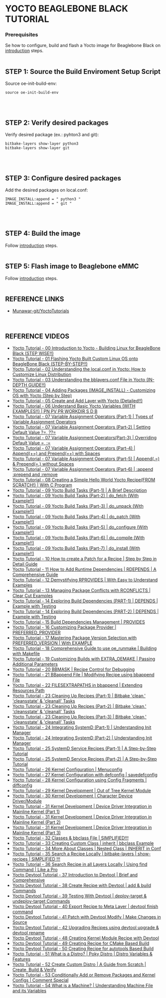 # YOCTO BEAGLEBONE BLACK TUTORIAL

<!---------------------------------------------------------------->
### Prerequisites

Se how to configure, build and flash a Yocto image for Beaglebone Black on [introduction](../01_introduction/README.md) steps.
<br>
<br>

<!---------------------------------------------------------------->
## STEP 1: Source the Build Enviroment Setup Script
Source oe-init-build-env:
```
source oe-init-build-env
```
<br>
<br>

<!---------------------------------------------------------------->
## STEP 2: Verify desired packages
Verify desired package (ex.: pyhton3 and git):
```
bitbake-layers show-layer python3
bitbake-layers show-layer git
```
<br>
<br>

<!---------------------------------------------------------------->
## STEP 3: Configure desired packages
Add the desired packages on local.conf:
```
IMAGE_INSTALL:append = " python3 "
IMAGE_INSTALL:append = " git "
```
<br>
<br>

<!---------------------------------------------------------------->
## STEP 4: Build the image
Follow [introduction](../01_introduction/README.md) steps.
<br>
<br>

<!---------------------------------------------------------------->
## STEP 5: Flash image to Beaglebone eMMC
Follow [introduction](../01_introduction/README.md) steps.
<br>
<br>

<!---------------------------------------------------------------->
## REFERENCE LINKS
- [Munawar-git/YoctoTutorials](https://github.com/Munawar-git/YoctoTutorials)

<br>

<!---------------------------------------------------------------->
## REFERENCE VIDEOS
- [Yocto Tutorial - 00 Introduction to Yocto - Building Linux for BeagleBone Black (STEP WISE!!)](https://www.youtube.com/watch?v=5fj05BWryhM)
- [Yocto Tutorial - 01 Flashing Yocto Built Custom Linux OS onto BeagleBone Black (STEP-BY-STEP!!)](https://www.youtube.com/watch?v=S3NG7ch3Xgw)
- [Yocto Tutorial - 02 Understanding the local.conf in Yocto: How to Customize Linux Distribution](https://www.youtube.com/watch?v=CQw02-PMNrA)
- [Yocto Tutorial - 03 Understanding the bblayers.conf File in Yocto (IN-DEPTH GUIDE!!)](https://www.youtube.com/watch?v=GyLRWAe-b7k)
- [Yocto Tutorial - 04 Adding Packages (IMAGE_INSTALL) - Customizing OS with Yocto (Step by Step)](https://www.youtube.com/watch?v=naszh2WoHAM)
- [Yocto Tutorial - 05 Create and Add Layer with Yocto (Detailed!!)](https://www.youtube.com/watch?v=-atEGK1DzIQ)
- [Yocto Tutorial - 06 Understand Basic Yocto Variables (WITH EXAMPLES!!) | PN PV PR WORKDIR S D B](https://www.youtube.com/watch?v=g3Xfckd-mE8)
- [Yocto Tutorial - 07 Variable Assignment Operators (Part-1) | Types of Variable Assignment Operators](https://www.youtube.com/watch?v=kCl6D5WwBXQ)
- [Yocto Tutorial - 07 Variable Assignment Operators (Part-2) | Setting Default Value ?=, ??=](https://www.youtube.com/watch?v=KsU11k5lEX0)
- [Yocto Tutorial - 07 Variable Assignment Operators(Part-3) | Overriding Default Value =, :=](https://www.youtube.com/watch?v=axyktiRLXgs)
- [Yocto Tutorial - 07 Variable Assignment Operators (Part-4) | Append(+=) and Prepend(=+) with Spaces](https://www.youtube.com/watch?v=G4qoy1me7fY)
- [Yocto Tutorial - 07 Variable Assignment Operators (Part-5) | Append(.=) & Prepend(=.) without Spaces](https://www.youtube.com/watch?v=hP2zG6icS1Y)
- [Yocto Tutorial - 07 Variable Assignment Operators (Part-6) | :append :prepend and :remove](https://www.youtube.com/watch?v=U4QRXAO4AfA)
- [Yocto Tutorial - 08 Creating a Simple Hello World Yocto Recipe(FROM SCRATCH!) | With C Program](https://www.youtube.com/watch?v=YSITCPhk_qU)
- [Yocto Tutorial - 09 Yocto Build Tasks (Part-1) | A Brief Description](https://www.youtube.com/watch?v=a6dB7Z2HlNM)
- [Yocto Tutorial - 09 Yocto Build Tasks (Part-2) | do_fetch (With Example!!)](https://www.youtube.com/watch?v=ZIJACtKHN84)
- [Yocto Tutorial - 09 Yocto Build Tasks (Part-3) | do_unpack (With Example!!)](https://www.youtube.com/watch?v=1KpKzFY9rw0)
- [Yocto Tutorial - 09 Yocto Build Tasks (Part-4) | do_patch (With Example!!)](https://www.youtube.com/watch?v=H3LVO1zRpBA)
- [Yocto Tutorial - 09 Yocto Build Tasks (Part-5) | do_configure (With Example!!)](https://www.youtube.com/watch?v=YuB_bxjFePs)
- [Yocto Tutorial - 09 Yocto Build Tasks (Part-6) | do_compile (With Example!!)](https://www.youtube.com/watch?v=RtAAO6uZ59k)
- [Yocto Tutorial - 09 Yocto Build Tasks (Part-7) | do_install (With Example!!)](https://www.youtube.com/watch?v=ZKIcylBUNw8)
- [Yocto Tutorial - 10 How to create a Patch for a Recipe | Step by Step in Detail Guide](https://www.youtube.com/watch?v=jeMzB8N-wR0)
- [Yocto Tutorial - 11 How to Add Runtime Dependencies | RDEPENDS | A Comprehensive Guide](https://www.youtube.com/watch?v=x4CgMt7VqNo)
- [Yocto Tutorial - 12 Demystifying RPROVIDES | With Easy to Understand Examples](https://www.youtube.com/watch?v=H4aRXJq5yK4)
- [Yocto Tutorial - 13 Managing Package Conflicts with RCONFLICTS | Clear Cut Examples](https://www.youtube.com/watch?v=PT51np3hxzs)
- [Yocto Tutorial - 14 Exploring Build Dependencies (PART-1) | DEPENDS | Example with Testing](https://www.youtube.com/watch?v=mF-VpN6Rc88)
- [Yocto Tutorial - 14 Exploring Build Dependencies (PART-2) | DEPENDS | Example with Testing](https://www.youtube.com/watch?v=ycbQYm1s37s)
- [Yocto Tutorial - 15 Build Dependencies Management | PROVIDES](https://www.youtube.com/watch?v=qT3IuaRfjCg)
- [Yocto Tutorial - 16 Customizing Package Provider | PREFERRED_PROVIDER](https://www.youtube.com/watch?v=JGOtX6ZAwak)
- [Yocto Tutorial - 17 Mastering Package Version Selection with PREFERRED_VERSION | With EXAMPLE](https://www.youtube.com/watch?v=jI2f3lCD4WE)
- [Yocto Tutorial - 18 Comprehensive Guide to use oe_runmake | Building with Makefile](https://www.youtube.com/watch?v=_7nQHSvqtbI)
- [Yocto Tutorial - 19 Customizing Builds with EXTRA_OEMAKE | Passing Additional Parameters](https://www.youtube.com/watch?v=it1aYiWmTHQ)
- [Yocto Tutorial - 20 BBMASK | Recipe Control for Debugging](https://www.youtube.com/watch?v=K4GY8C3SMf4)
- [Yocto Tutorial - 21 BBappend File | Modifying Recipe using bbappend File](https://www.youtube.com/watch?v=IxXSABanxEQ)
- [Yocto Tutorial - 22 FILESEXTRAPATHS in bbappend | Extending Resources Path](https://www.youtube.com/watch?v=thOvmzsVbrA)
- [Yocto Tutorial - 23 Cleaning Up Recipes (Part-1) | Bitbake 'clean,' 'cleansstate' & 'cleanall' Tasks](https://www.youtube.com/watch?v=lfORqtu8pJg)
- [Yocto Tutorial - 23 Cleaning Up Recipes (Part-2) | Bitbake 'clean,' 'cleansstate' & 'cleanall' Tasks](https://www.youtube.com/watch?v=0D35Ophz-v4)
- [Yocto Tutorial - 23 Cleaning Up Recipes (Part-3) | Bitbake 'clean,' 'cleansstate' & 'cleanall' Tasks](https://www.youtube.com/watch?v=52_rmFnr0Vo)
- [Yocto Tutorial - 24 Integrating SystemD (Part-1) | Understanding Init Manager](https://www.youtube.com/watch?v=_M1EjgY2S0Q)
- [Yocto Tutorial - 24 Integrating SystemD (Part-2) | Understanding Init Manager](https://www.youtube.com/watch?v=5iFZZK4l6mM)
- [Yocto Tutorial - 25 SystemD Service Recipes (Part-1) | A Step-by-Step Tutorial](https://www.youtube.com/watch?v=nSeaZ1khchA)
- [Yocto Tutorial - 25 SystemD Service Recipes (Part-2) | A Step-by-Step Tutorial](https://www.youtube.com/watch?v=TXfTY2rfl0Q)
- [Yocto Tutorial - 26 Kernel Configuration | Menuconfig](https://www.youtube.com/watch?v=Q0dWV9jWwkM)
- [Yocto Tutorial - 27 Kernel Configuration with defconfig | savedefconfig](https://www.youtube.com/watch?v=5BmEig-D2lA)
- [Yocto Tutorial - 28 Kernel Configuration using Config Fragments | diffconfig](https://www.youtube.com/watch?v=uErrAUtxgt4)
- [Yocto Tutorial - 29 Kernel Development | Out of Tree Kernel Module](https://www.youtube.com/watch?v=aLL3cUDoz10)
- [Yocto Tutorial - 30 Kernel Development | Character Device Driver/Module](https://www.youtube.com/watch?v=gdHBmgsux1E)
- [Yocto Tutorial - 31 Kernel Development | Device Driver Integration in Mainline Kernel (Part 1)](https://www.youtube.com/watch?v=0BaNjmVsXNY)
- [Yocto Tutorial - 31 Kernel Development | Device Driver Integration in Mainline Kernel (Part 2)](https://www.youtube.com/watch?v=IavTmJY5atg)
- [Yocto Tutorial - 31 Kernel Development | Device Driver Integration in Mainline Kernel (Part 3)](https://www.youtube.com/watch?v=VFRrbMVboyE)
- [Yocto Tutorial - 32 Classes & bbclass File | SIMPLIFIED!!!](https://www.youtube.com/watch?v=oAfWQTqAe8g)
- [Yocto Tutorial - 33 Creating Custom Class | inherit | bbclass Example](https://www.youtube.com/watch?v=XTqKMRkLlyU)
- [Yocto Tutorial - 34 More About Classes | Nested Class | INHERIT in Conf](https://www.youtube.com/watch?v=6NLuUIMDzeI)
- [Yocto Tutorial - 35 Search a Recipe Locally | bitbake-layers | show-recipes | SIMPLIFIED !!!](https://www.youtube.com/watch?v=jLjsNr8-E9c)
- [Yocto Tutorial - 36 Search Recipe in all Layers Locally | Using find Command | Like a Pro](https://www.youtube.com/watch?v=2PD8fpqgbXc)
- [Yocto Devtool Tutorial - 37 Introduction to Devtool | Brief and Comprehensive](https://www.youtube.com/watch?v=HfbwRfurNfM)
- [Yocto Devtool Tutorial - 38 Create Recipe with Devtool | add & build Commands](https://www.youtube.com/watch?v=Apfwyf_yEzI)
- [Yocto Devtool Tutorial - 39 Testing With Devtool | deploy-target & undeploy-target Commands](https://www.youtube.com/watch?v=S5cX9op1pYk)
- [Yocto Devtool Tutorial - 40 Export Recipe to Meta Layer | devtool finish command](https://www.youtube.com/watch?v=2K2yNtt7YqI)
- [Yocto Devtool Tutorial - 41 Patch with Devtool Modify | Make Changes in Source](https://www.youtube.com/watch?v=Z65gY6ot3Ug)
- [Yocto Devtool Tutorial - 42 Upgrading Recipes using devtool upgrade & devtool rename](https://www.youtube.com/watch?v=us9YE7sBDBU)
- [Yocto Devtool Tutorial - 48 Creating Kernel Module Recipe with Devtool](https://www.youtube.com/watch?v=LN_ulwXvE0k)
- [Yocto Devtool Tutorial - 49 Creating Recipe for CMake Based Build](https://www.youtube.com/watch?v=5ERPwxeeGNA)
- [Yocto Devtool Tutorial - 50 Creating Recipe for autotools Based Build](https://www.youtube.com/watch?v=yr-fOtUpc3Y)
- [Yocto Tutorial - 51 What is a Distro? | Poky Distro | Distro Variables & Features](https://www.youtube.com/watch?v=US2aRdAL4ZU)
- [Yocto Tutorial - 52 Create Custom Distro | A Guide from Scratch | Create, Build & Verify](https://www.youtube.com/watch?v=qJbI4tk227M)
- [Yocto Tutorial - 53 Conditionally Add or Remove Packages and Kernel Configs | Comment Special](https://www.youtube.com/watch?v=whs1T9zat-s)
- [Yocto Tutorial - 54 What is a Machine? | Understanding Machine File and its Variables](https://www.youtube.com/watch?v=zu8vcy9EWcU)
